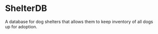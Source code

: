 # ShelterDB

A database for dog shelters that allows them to keep inventory of all dogs up for adoption.
